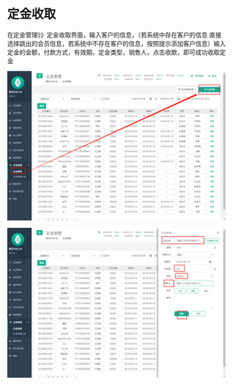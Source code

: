 # 定金收取

在定金管理》》定金收取界面，输入客户的信息，（若系统中存在客户的信息 直接选择跳出的会员信息，若系统中不存在客户的信息，按照提示添加客户信息）输入定金的金额，付款方式，有效期，定金类型，销售人，点击收款，即可成功收取定金

![](../.gitbook/assets/1%20%2822%29.png)

![](../.gitbook/assets/2%20%2831%29.png)

